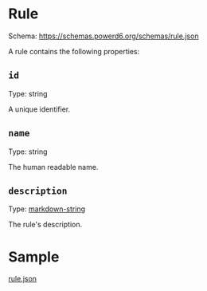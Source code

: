 # Rule

Schema: https://schemas.powerd6.org/schemas/rule.json

A rule contains the following properties:

## `id`

Type: string

A unique identifier.

## `name`

Type: string

The human readable name.

## `description`

Type: [markdown-string](markdown-string.md)

The rule's description.

# Sample

[rule.json](examples/rule.json ':include :type=code')